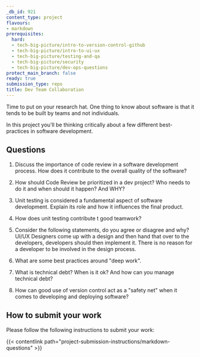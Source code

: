 ```yaml
---
_db_id: 921
content_type: project
flavours:
- markdown
prerequisites:
  hard:
  - tech-big-picture/intro-to-version-control-github
  - tech-big-picture/intro-to-ui-ux
  - tech-big-picture/testing-and-qa
  - tech-big-picture/security
  - tech-big-picture/dev-ops-questions
protect_main_branch: false
ready: true
submission_type: repo
title: Dev Team Collaboration
---
```


Time to put on your research hat. One thing to know about software is that it tends to be built by teams and not individuals. 

In this project you'll be thinking critically about a few different best-practices in software development.

## Questions

1. Discuss the importance of code review in a software development process. How does it contribute to the overall quality of the software?

2. How should Code Review be prioritized in a dev project? Who needs to do it and when should it happen? And WHY? 

3. Unit testing is considered a fundamental aspect of software development. Explain its role and how it influences the final product.

4. How does unit testing contribute t good teamwork?

5. Consider the following statements, do you agree or disagree and why? UI/UX Designers come up with a design and then hand that over to the developers, developers should then implement it. There is no reason for a developer to be involved in the design process.

6. What are some best practices around "deep work".

7. What is technical debt? When is it ok? And how can you manage technical debt?

8. How can good use of version control act as a "safety net" when it comes to developing and deploying software?

## How to submit your work

Please follow the following instructions to submit your work:

{{< contentlink path="project-submission-instructions/markdown-questions" >}}